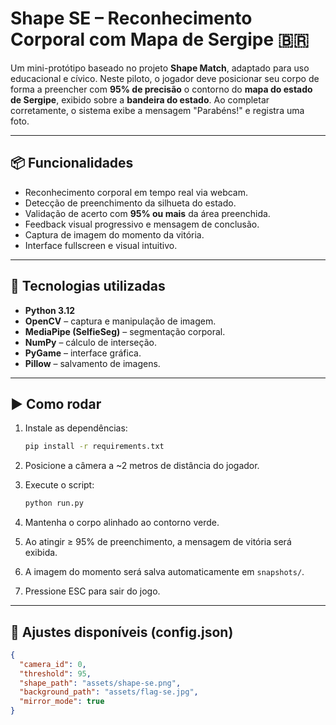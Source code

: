 # Shape SE – Reconhecimento Corporal com Mapa de Sergipe 🇧🇷

Um mini-protótipo baseado no projeto **Shape Match**, adaptado para uso educacional e cívico. Neste piloto, o jogador deve posicionar seu corpo de forma a preencher com **95% de precisão** o contorno do **mapa do estado de Sergipe**, exibido sobre a **bandeira do estado**. Ao completar corretamente, o sistema exibe a mensagem "Parabéns!" e registra uma foto.

---

## 📦 Funcionalidades

- Reconhecimento corporal em tempo real via webcam.
- Detecção de preenchimento da silhueta do estado.
- Validação de acerto com **95% ou mais** da área preenchida.
- Feedback visual progressivo e mensagem de conclusão.
- Captura de imagem do momento da vitória.
- Interface fullscreen e visual intuitivo.

---

## 🧠 Tecnologias utilizadas

- **Python 3.12**
- **OpenCV** – captura e manipulação de imagem.
- **MediaPipe (SelfieSeg)** – segmentação corporal.
- **NumPy** – cálculo de interseção.
- **PyGame** – interface gráfica.
- **Pillow** – salvamento de imagens.

---

## ▶️ Como rodar

1. Instale as dependências:
   ```bash
   pip install -r requirements.txt
   ```

2. Posicione a câmera a ~2 metros de distância do jogador.

3. Execute o script:
   ```bash
   python run.py
   ```

4. Mantenha o corpo alinhado ao contorno verde.

5. Ao atingir ≥ 95% de preenchimento, a mensagem de vitória será exibida.

6. A imagem do momento será salva automaticamente em `snapshots/`.

7. Pressione ESC para sair do jogo.

---

## 🔧 Ajustes disponíveis (config.json)

```json
{
  "camera_id": 0,
  "threshold": 95,
  "shape_path": "assets/shape-se.png",
  "background_path": "assets/flag-se.jpg",
  "mirror_mode": true
}
```
